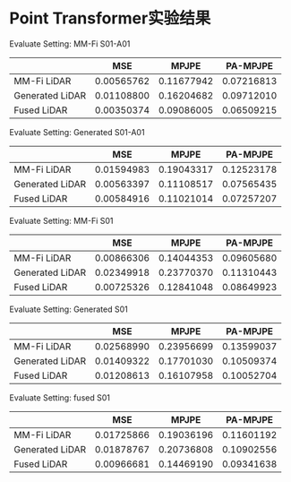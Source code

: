 # Point Transformer实验结果

Evaluate Setting: MM-Fi S01-A01

|  | MSE | MPJPE | PA-MPJPE |
| --- | --- | --- | --- |
| MM-Fi LiDAR | 0.00565762 | 0.11677942 | 0.07216813 |
| Generated LiDAR | 0.01108800 | 0.16204682 | 0.09712010 |
| Fused LiDAR | 0.00350374 | 0.09086005 | 0.06509215 |

Evaluate Setting: Generated S01-A01

|  | MSE | MPJPE | PA-MPJPE |
| --- | --- | --- | --- |
| MM-Fi LiDAR | 0.01594983 | 0.19043317 | 0.12523178 |
| Generated LiDAR | 0.00563397 | 0.11108517 | 0.07565435 |
| Fused LiDAR | 0.00584916 | 0.11021014 | 0.07257207 |

Evaluate Setting: MM-Fi S01

|  | MSE | MPJPE | PA-MPJPE |
| --- | --- | --- | --- |
| MM-Fi LiDAR | 0.00866306 | 0.14044353 | 0.09605680 |
| Generated LiDAR | 0.02349918 | 0.23770370 | 0.11310443 |
| Fused LiDAR | 0.00725326 | 0.12841048 | 0.08649923 |

Evaluate Setting: Generated S01

|  | MSE | MPJPE | PA-MPJPE |
| --- | --- | --- | --- |
| MM-Fi LiDAR | 0.02568990 | 0.23956699 | 0.13599037 |
| Generated LiDAR | 0.01409322 | 0.17701030 | 0.10509374 |
| Fused LiDAR | 0.01208613 | 0.16107958 | 0.10052704 |

Evaluate Setting: fused S01

|  | MSE | MPJPE | PA-MPJPE |
| --- | --- | --- | --- |
| MM-Fi LiDAR | 0.01725866 | 0.19036196 | 0.11601192 |
| Generated LiDAR | 0.01878767 | 0.20736808 | 0.10902556 |
| Fused LiDAR | 0.00966681 | 0.14469190 | 0.09341638 |

